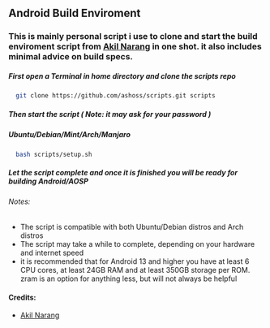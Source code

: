 ## Android Build Enviroment

### This is mainly personal script i use to clone and start the build enviroment script from [Akil Narang](https://github.com/akhilnarang) in one shot. it also includes minimal advice on build specs.

##### First open a Terminal in home directory and clone the scripts repo


```bash
  git clone https://github.com/ashoss/scripts.git scripts
```

##### Then start the script ( Note: it may ask for your password )


##### Ubuntu/Debian/Mint/Arch/Manjaro

```bash
  bash scripts/setup.sh
```

##### Let the script complete and once it is finished you will be ready for building Android/AOSP


###### Notes:

- The script is compatible with both Ubuntu/Debian distros and Arch distros
- The script may take a while to complete, depending on your hardware and internet speed
- it is recommended that for Android 13 and higher you have at least 6 CPU cores, at least 24GB RAM and at least 350GB storage per ROM. zram is an option for anything less, but will not always be helpful

#### Credits:

- [Akil Narang](https://github.com/akhilnarang)
